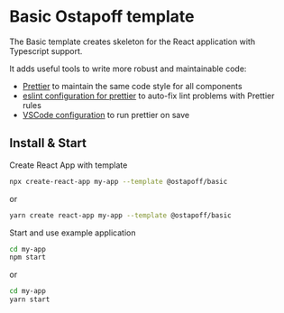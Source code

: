 # Basic Ostapoff template

The Basic template creates skeleton for the React application with Typescript support.

It adds useful tools to write more robust and maintainable code:

- [Prettier](https://prettier.io/) to maintain the same code style for all components
- [eslint configuration for prettier](https://github.com/prettier/eslint-config-prettier) to auto-fix lint problems with Prettier rules
- [VSCode configuration](https://code.visualstudio.com/docs/getstarted/settings) to run prettier on save

## Install & Start

Create React App with template

```bash
npx create-react-app my-app --template @ostapoff/basic
```

or

```bash
yarn create react-app my-app --template @ostapoff/basic
```

Start and use example application

```bash
cd my-app
npm start
```

or

```bash
cd my-app
yarn start
```
